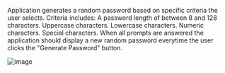 Application generates a random password based on specific criteria the user selects.
Criteria includes:
A password length of between 8 and 128 characters.
Uppercase characters.
Lowercase characters.
Numeric characters.
Special characters.
When all prompts are answered the application should display a new random password everytime the user clicks the "Generate Password" button.


![image](https://github.com/Lrive004/password-generator/assets/112648247/9af8f695-e672-49a9-8d67-ae8e227bf319)
